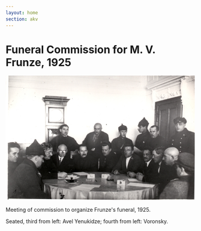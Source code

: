 ```yaml
---
layout: home
section: akv
---
```


# Funeral Commission for M. V. Frunze, 1925
![](../Images/Photos/FrunzeFuneralComo.jpg)

Meeting of commission to organize Frunze's funeral, 1925.

Seated, third from left: Avel Yenukidze; fourth from left: Voronsky.